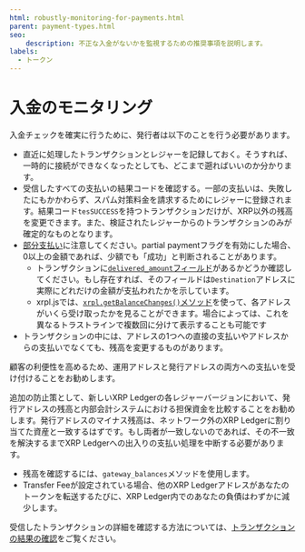 ```yaml
---
html: robustly-monitoring-for-payments.html
parent: payment-types.html
seo:
    description: 不正な入金がないかを監視するための推奨事項を説明します。
labels:
  - トークン
---
```

# 入金のモニタリング

入金チェックを確実に行うために、発行者は以下のことを行う必要があります。

* 直近に処理したトランザクションとレジャーを記録しておく。そうすれば、一時的に接続ができなくなったとしても、どこまで遡ればいいのか分かります。
* 受信したすべての支払いの結果コードを確認する。一部の支払いは、失敗したにもかかわらず、スパム対策料金を請求するためにレジャーに登録されます。結果コード`tesSUCCESS`を持つトランザクションだけが、XRP以外の残高を変更できます。また、検証されたレジャーからのトランザクションのみが確定的なものとなります。
* [部分支払い](partial-payments.md)に注意してください。partial paymentフラグを有効にした場合、0以上の金額であれば、少額でも「成功」と判断されることがあります。
    * トランザクションに[`delivered_amount`フィールド](partial-payments.md#the-delivered_amount-field)があるかどうか確認してください。もし存在すれば、そのフィールドは`Destination`アドレスに実際にどれだけの金額が支払われたかを示しています。
    * xrpl.jsでは、[`xrpl.getBalanceChanges()`メソッド](https://js.xrpl.org/modules.html#getBalanceChanges)を使って、各アドレスがいくら受け取ったかを見ることができます。場合によっては、これを異なるトラストラインで複数回に分けて表示することも可能です
* トランザクションの中には、アドレスの1つへの直接の支払いやアドレスからの支払いでなくても、残高を変更するものがあります。

顧客の利便性を高めるため、運用アドレスと発行アドレスの両方への支払いを受け付けることをお勧めします。

追加の防止策として、新しいXRP Ledgerの各レジャーバージョンにおいて、発行アドレスの残高と内部会計システムにおける担保資金を比較することをお勧めします。発行アドレスのマイナス残高は、ネットワーク外のXRP Ledgerに割り当てた資産と一致するはずです。もし両者が一致しないのであれば、その不一致を解決するまでXRP Ledgerへの出入りの支払い処理を中断する必要があります。

* 残高を確認するには、`gateway_balances`メソッドを使用します。
* Transfer Feeが設定されている場合、他のXRP Ledgerアドレスがあなたのトークンを転送するたびに、XRP Ledger内でのあなたの負債はわずかに減少します。

受信したトランザクションの詳細を確認する方法については、[トランザクションの結果の確認](../transactions/finality-of-results/look-up-transaction-results.md)をご覧ください。
